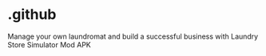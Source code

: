 # .github
Manage your own laundromat and build a successful business with Laundry Store Simulator Mod APK
